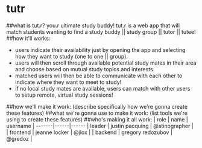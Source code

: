 # tutr  
##what is tut.r? you.r ultimate study buddy!
tut.r is a web app that will match students wanting to find a study buddy || study group || tutor || tutee!
##how it'll works:
* users indicate their availability just by opening the app and selecting how they want to study (one to one || group).
* users will then scroll through available potential study mates in their area and choose based on mutual study topics and interests.
* matched users will then be able to communicate with each other to indicate where they want to meet to study!
* if no local study mates are available, users can match with other users to setup remote, virtual study sessions!

##how we'll make it work: 
(describe specifically how we're gonna create these features)
##what we're gonna use to make it work:
(list tools we're using to create these features)
##who's making it all work:
| role | name | username |
-------|------|------
| leader | justin pacquing | @stinographer |
| frontend | jeanne locker | @jlox |
| backend | gregory redozubov | @gredoz |
